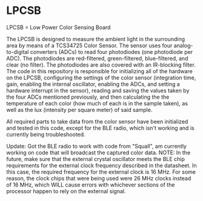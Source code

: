 # LPCSB
LPCSB = Low Power Color Sensing Board

The LPCSB is designed to measure the ambient light in the surrounding area by means of a TCS34725 Color Sensor.  The sensor uses four analog-to-digital converters (ADCs) to read four photodiodes (one photodiode per ADC).  The photodiodes are red-filtered, green-filtered, blue-filtered, and clear (no filter).  The photodiodes are also covered with an IR-blocking filter.  The code in this repository is responsible for initializing all of the hardware on the LPCSB, configuring the settings of the color sensor (integration time, gain, enabling the internal oscillator, enabling the ADCs, and setting a hardware interrupt in the sensor), reading and saving the values taken by the four ADCs mentioned previously, and then calculating the the temperature of each color (how much of each is in the sample taken), as well as the lux (intensity per square meter) of said sample.  

All required parts to take data from the color sensor have been initialized and tested in this code, except for the BLE radio, which isn't working and is currently being troubleshooted.

Update: Got the BLE radio to work with code from "Squall", am currently working on code that will broadcast the captured color data.
NOTE:  In the future, make sure that the external crystal oscillator meets the BLE chip requirements for the external clock frequency described in the datasheet. In this case, the required frequency for the external clock is 16 MHz.  For some reason, the clock chips that were being used were 26 MHz clocks instead of 16 MHz, which WILL cause errors with whichever sections of the processor happen to rely on the external signal.
